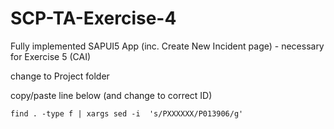 # SCP-TA-Exercise-4
Fully implemented SAPUI5 App (inc. Create New Incident page) - necessary for Exercise 5 (CAI)

change to Project folder

copy/paste line below (and change to correct ID)


    find . -type f | xargs sed -i  's/PXXXXXX/P013906/g'
